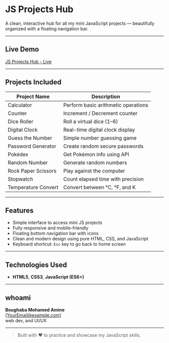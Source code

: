 # JS Projects Hub

A clean, interactive hub for all my mini JavaScript projects — beautifully organized with a floating navigation bar.

---

## Live Demo

 [JS Projects Hub - Live](https://your-hosted-url.com) <!-- Replace this link -->

---

## Projects Included

| Project Name        | Description                          |
|---------------------|--------------------------------------|
| Calculator          | Perform basic arithmetic operations  |
| Counter             | Increment / Decrement counter        |
| Dice Roller         | Roll a virtual dice (1–6)            |
| Digital Clock       | Real-time digital clock display      |
| Guess the Number    | Simple number guessing game          |
| Password Generator  | Create random secure passwords       |
| Pokédex             | Get Pokémon info using API           |
| Random Number       | Generate random numbers              |
| Rock Paper Scissors | Play against the computer            |
| Stopwatch           | Count elapsed time with precision    |
| Temperature Convert | Convert between °C, °F, and K        |

---

## Features

-  Simple interface to access mini JS projects
-  Fully responsive and mobile-friendly
-  Floating bottom navigation bar with icons
-  Clean and modern design using pure HTML, CSS, and JavaScript
-  Keyboard shortcut: `Esc` key to go back to home screen

---

##  Technologies Used

- **HTML5**, **CSS3**, **JavaScript (ES6+)**

---


##  whoami

**Boughaba Mohamed Amine**  
[YourEmail@example.com]  
web dev, and UI/UX  

---

> Built with ❤️ to practice and showcase my JavaScript skills.
